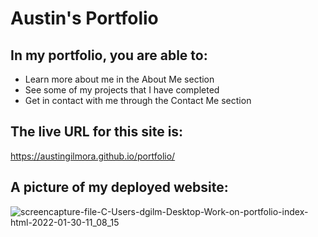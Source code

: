 # Austin's Portfolio

## In my portfolio, you are able to:
* Learn more about me in the About Me section
* See some of my projects that I have completed
* Get in contact with me through the Contact Me section

## The live URL for this site is:
https://austingilmora.github.io/portfolio/

## A picture of my deployed website:

![screencapture-file-C-Users-dgilm-Desktop-Work-on-portfolio-index-html-2022-01-30-11_08_15](https://user-images.githubusercontent.com/90655310/151707457-2b2cdb07-bc49-4059-ac3d-7eb2eac4ecae.png)
